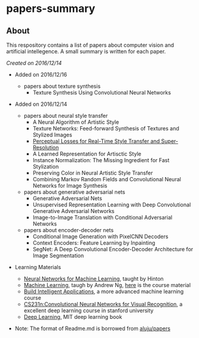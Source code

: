 # papers-summary
## About 
This respository contains a list of papers about computer vision and artificial intellegence. A small summary is written for each paper. 

_Created on 2016/12/14_
* Added on 2016/12/16
  * papers about texture synthesis 
    * Texture Synthesis Using Convolutional Neural Networks
* Added on 2016/12/14
  * papers about neural style transfer 
    * A Neural Algorithm of Artistic Style 
    * Texture Networks: Feed-forward Synthesis of Textures and Stylized Images
    * [Perceptual Losses for Real-Time Style Transfer and Super-Resolution](neural-net/Perceptual_Losses_for_Style_Transfer_and_Super_Resolution.md)
    * A Learned Representation for Artisctic Style
    * Instance Normalization: The Missing Ingredient for Fast Stylization
    * Preserving Color in Neural Artistic Style Transfer
    * Combining Markov Random Fields and Convolutional Neural Networks for Image Synthesis
  * papers about generative adversarial nets
    * Generative Adversarial Nets
    * Unsupervised Representation Learning with Deep Convolutional Generative Adversarial Networks
    * Image-to-Image Translation with Conditional Adversarial Networks
  * papers about encoder-decoder nets
    * Conditional Image Generation with PixelCNN Decoders
    * Context Encoders: Feature Learning by Inpainting
    * SegNet: A Deep Convolutional Encoder-Decoder Architecture for Image Segmentation
    
* Learning Materials 
  * [Neural Networks for Machine Learning](https://www.coursera.org/learn/neural-networks), taught by Hinton
  * [Machine Learning](https://www.coursera.org/learn/machine-learning), taugh by Andrew Ng, [here](http://cs229.stanford.edu/materials.html) is the course material
  * [Build Intelligent Applications](https://www.coursera.org/specializations/machine-learning), a more advanced machine learning course
  * [CS231n:Convolutional Neural Networks for Visual Recognition](http://cs231n.stanford.edu/), a excellent deep learning course in stanford university
  * [Deep Learning](http://www.deeplearningbook.org/), MIT deep learning book

* Note: The format of Readme.md is borrowed from [aluju/papers](https://github.com/aleju/papers)

    
  










